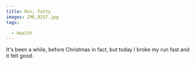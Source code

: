 ```yaml
---
title: Run, Fatty
images: IMG_8257.jpg
tags:

  - Health
---
```

It's been a while, before Christmas in fact, but today I broke my run fast and it felt good.